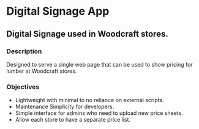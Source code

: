 # Digital Signage App
## Digital Signage used in Woodcraft stores.

### Description
Designed to serve a single web page that can be used to show pricing for lumber at Woodcraft stores.

### Objectives

* Lightweight with minimal to no reliance on external scripts.
* Maintenance Simplicity for developers.
* Simple interface for admins who need to upload new price sheets.
* Allow each store to have a separate price list.
